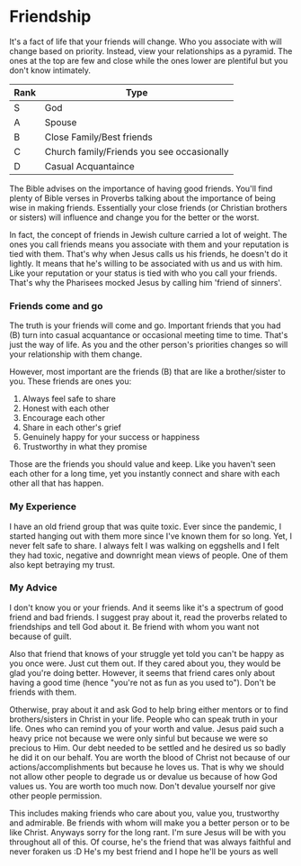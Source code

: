 # Friendship

It's a fact of life that your friends will change. Who you associate with will change based on priority. Instead, view your relationships as a pyramid. The ones at the top are few and close while the ones lower are plentiful but you don't know intimately.

| Rank | Type |
|---|---|
| S | God |
| A | Spouse|
| B | Close Family/Best friends |
| C | Church family/Friends you see occasionally|
| D | Casual Acquantaince |


The Bible advises on the importance of having good friends. You'll find plenty of Bible verses in Proverbs talking about the importance of being wise in making friends. Essentially your close friends (or Christian brothers or sisters) will influence and change you for the better or the worst. 

In fact, the concept of friends in Jewish culture carried a lot of weight. The ones you call friends means you associate with them and your reputation is tied with them. That's why when Jesus calls us his friends, he doesn't do it lightly. It means that he's willing to be associated with us and us with him. Like your reputation or your status is tied with who you call your friends. That's why the Pharisees mocked Jesus by calling him 'friend of sinners'.

### Friends come and go

The truth is your friends will come and go. Important friends that you had (B) turn into casual acquantance or occasional meeting time to time. That's just the way of life. As you and the other person's priorities changes so will your relationship with them change. 

However, most important are the friends (B) that are like a brother/sister to you. These friends are ones you:

1. Always feel safe to share
2. Honest with each other
3. Encourage each other
4. Share in each other's grief
5. Genuinely happy for your success or happiness
6. Trustworthy in what they promise

Those are the friends you should value and keep. Like you haven't seen each other for a long time, yet you instantly connect and share with each other all that has happen.

### My Experience

I have an old friend group that was quite toxic. Ever since the pandemic, I started hanging out with them more since I've known them for so long. Yet, I never felt safe to share. I always felt I was walking on eggshells and I felt they had toxic, negative and downright mean views of people. One of them also kept betraying my trust.

### My Advice

I don't know you or your friends. And it seems like it's a spectrum of good friend and bad friends. I suggest pray about it, read the proverbs related to friendships and tell God about it. Be friend with whom you want not because of guilt.

Also that friend that knows of your struggle yet told you can't be happy as you once were. Just cut them out. If they cared about you, they would be glad you're doing better. However, it seems that friend cares only about having a good time (hence "you're not as fun as you used to"). Don't be friends with them.

Otherwise, pray about it and ask God to help bring either mentors or to find brothers/sisters in Christ in your life. People who can speak truth in your life. Ones who can remind you of your worth and value. Jesus paid such a heavy price not because we were only sinful but because we were so precious to Him. Our debt needed to be settled and he desired us so badly he did it on our behalf. You are worth the blood of Christ not because of our actions/accomplishments but because he loves us. That is why we should not allow other people to degrade us or devalue us because of how God values us. You are worth too much now. Don't devalue yourself nor give other people permission. 

This includes making friends who care about you, value you, trustworthy and admirable. Be friends with whom will make you a better person or to be like Christ. Anyways sorry for the long rant. I'm sure Jesus will be with you throughout all of this. Of course, he's the friend that was always faithful and never foraken us :D He's my best friend and I hope he'll be yours as well